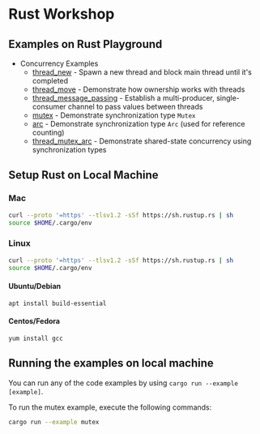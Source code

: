 # Rust Workshop

## Examples on Rust Playground

* Concurrency Examples
  * [thread_new]() - Spawn a new thread and block main thread until it's completed
  * [thread_move]() - Demonstrate how ownership works with threads
  * [thread_message_passing]() - Establish a multi-producer, single-consumer channel to pass values between threads
  * [mutex]() - Demonstrate synchronization type `Mutex`
  * [arc]() - Demonstrate synchronization type `Arc` (used for reference counting)
  * [thread_mutex_arc]() - Demonstrate shared-state concurrency using synchronization types

## Setup Rust on Local Machine

### Mac

```bash
curl --proto '=https' --tlsv1.2 -sSf https://sh.rustup.rs | sh
source $HOME/.cargo/env
```

### Linux

```bash
curl --proto '=https' --tlsv1.2 -sSf https://sh.rustup.rs | sh
source $HOME/.cargo/env
```

#### Ubuntu/Debian

```
apt install build-essential
```

#### Centos/Fedora

```
yum install gcc
```

## Running the examples on local machine

You can run any of the code examples by using `cargo run --example [example]`.

To run the mutex example, execute the following commands:

```bash
cargo run --example mutex
```
